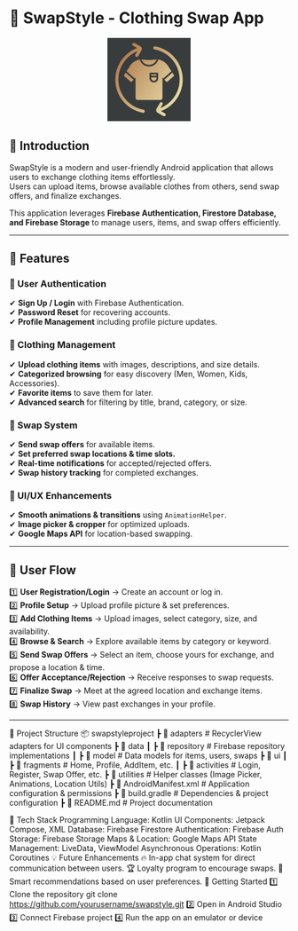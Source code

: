 # 👗 SwapStyle - Clothing Swap App 

<p align="center">
  <img src="photos/app_logo.png" alt="SwapStyle Logo" width="150">
</p>

## 📌 Introduction
SwapStyle is a modern and user-friendly Android application that allows users to exchange clothing items effortlessly.  
Users can upload items, browse available clothes from others, send swap offers, and finalize exchanges.

This application leverages **Firebase Authentication, Firestore Database, and Firebase Storage** to manage users, items, and swap offers efficiently.

---

## 🚀 Features

### 🔹 User Authentication
✔ **Sign Up / Login** with Firebase Authentication.  
✔ **Password Reset** for recovering accounts.  
✔ **Profile Management** including profile picture updates.

### 🔹 Clothing Management
✔ **Upload clothing items** with images, descriptions, and size details.  
✔ **Categorized browsing** for easy discovery (Men, Women, Kids, Accessories).  
✔ **Favorite items** to save them for later.  
✔ **Advanced search** for filtering by title, brand, category, or size.

### 🔹 Swap System
✔ **Send swap offers** for available items.  
✔ **Set preferred swap locations & time slots.**  
✔ **Real-time notifications** for accepted/rejected offers.  
✔ **Swap history tracking** for completed exchanges.

### 🔹 UI/UX Enhancements
✔ **Smooth animations & transitions** using `AnimationHelper`.  
✔ **Image picker & cropper** for optimized uploads.  
✔ **Google Maps API** for location-based swapping.

---

## 📲 User Flow

1️⃣ **User Registration/Login** → Create an account or log in.  
2️⃣ **Profile Setup** → Upload profile picture & set preferences.  
3️⃣ **Add Clothing Items** → Upload images, select category, size, and availability.  
4️⃣ **Browse & Search** → Explore available items by category or keyword.  
5️⃣ **Send Swap Offers** → Select an item, choose yours for exchange, and propose a location & time.  
6️⃣ **Offer Acceptance/Rejection** → Receive responses to swap requests.  
7️⃣ **Finalize Swap** → Meet at the agreed location and exchange items.  
8️⃣ **Swap History** → View past exchanges in your profile.

---

📂 Project Structure
📦 swapstyleproject
┣ 📂 adapters              # RecyclerView adapters for UI components
┣ 📂 data
┃ ┣ 📂 repository          # Firebase repository implementations
┃ ┣ 📂 model               # Data models for items, users, swaps
┣ 📂 ui
┃ ┣ 📂 fragments           # Home, Profile, AddItem, etc.
┃ ┣ 📂 activities          # Login, Register, Swap Offer, etc.
┣ 📂 utilities             # Helper classes (Image Picker, Animations, Location Utils)
┣ 📜 AndroidManifest.xml   # Application configuration & permissions
┣ 📜 build.gradle          # Dependencies & project configuration
┣ 📜 README.md             # Project documentation


🔧 Tech Stack
Programming Language: Kotlin
UI Components: Jetpack Compose, XML
Database: Firebase Firestore
Authentication: Firebase Auth
Storage: Firebase Storage
Maps & Location: Google Maps API
State Management: LiveData, ViewModel
Asynchronous Operations: Kotlin Coroutines
💡 Future Enhancements
🔥 In-app chat system for direct communication between users.
🏆 Loyalty program to encourage swaps.
📍 Smart recommendations based on user preferences.
🎉 Getting Started
1️⃣ Clone the repository
git clone https://github.com/yourusername/swapstyle.git
2️⃣ Open in Android Studio
3️⃣ Connect Firebase project
4️⃣ Run the app on an emulator or device


